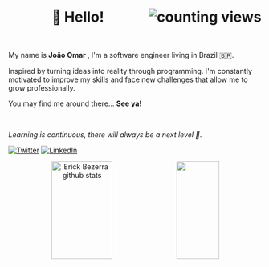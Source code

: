 <h1 align="center">👋 Hello!<img alt="counting views" title="Views" align="right" src="https://komarev.com/ghpvc/?username=zdeicidaz&label=&style=flat-square&color=blueviolet" /></h1>

<br />

My name is <b>João Omar </b>, I'm a software engineer living in Brazil 🇧🇷. 

Inspired by turning ideas into reality through programming. I'm constantly motivated to improve my skills and face new challenges that allow me to grow professionally. 

You may find me around there... <b>See ya!</b>

<br />

<i>Learning is continuous, there will always be a next level 🚀.</i>


[![Twitter](https://img.shields.io/badge/Twitter-black?style=flat-square&logo=twitter)](https://twitter.com/zdeicidaz)
[![LinkedIn](https://img.shields.io/badge/LinkedIn-black?style=flat-square&logo=linkedIn&logoColor=0073B1)](https://linkedin.com/in/devjomar)</div>

<div align="center">
  
<img width="49%" height="195px" src="https://github-readme-stats.vercel.app/api?username=zdeicidaz&show_icons=true&count_private=true&hide_border=true&title_color=7F3ACE&icon_color=7F3ACE&text_color=ffff&bg_color=0d1117" alt="Erick Bezerra github stats" /> 
<img width="41%" height="195px" src="https://github-readme-stats.vercel.app/api/top-langs/?username=zdeicidaz&layout=compact&hide_border=true&title_color=7F3ACE&text_color=ffff&bg_color=0d1117" />  

</div>
